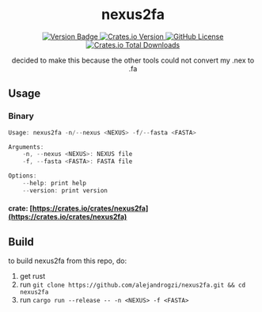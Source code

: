 <p align="center">
  <h1 align="center">
    nexus2fa
  </h1>

  <p align="center">
    <a href="https://img.shields.io/badge/version-0.1.0dev-green" target="_blank">
      <img alt="Version Badge" src="https://img.shields.io/badge/version-0.0.1-green">
    </a>
    <a href="https://crates.io/crates/nexus2fa" target="_blank">
      <img alt="Crates.io Version" src="https://img.shields.io/crates/v/nexsu2fa">
    </a>
    <a href="https://github.com/alejandrogzi/nexus2fa" target="_blank">
      <img alt="GitHub License" src="https://img.shields.io/github/license/alejandrogzi/nexsu2fa?color=blue">
    </a>
    <a href="https://crates.io/crates/nexus2fa" target="_blank">
      <img alt="Crates.io Total Downloads" src="https://img.shields.io/crates/d/nexsu2fa">
    </a>
  </p>

  <p align="center">
    decided to make this because the other tools could not convert my .nex to .fa
  </p>
</p>


## Usage
### Binary
``` rust
Usage: nexus2fa -n/--nexus <NEXUS> -f/--fasta <FASTA>

Arguments:
    -n, --nexus <NEXUS>: NEXUS file
    -f, --fasta <FASTA>: FASTA file

Options:
    --help: print help
    --version: print version
```
#### crate: [https://crates.io/crates/nexus2fa](https://crates.io/crates/nexus2fa)

## Build
to build nexus2fa from this repo, do:

1. get rust
2. run `git clone https://github.com/alejandrogzi/nexus2fa.git && cd nexus2fa`
3. run `cargo run --release -- -n <NEXUS> -f <FASTA>`
